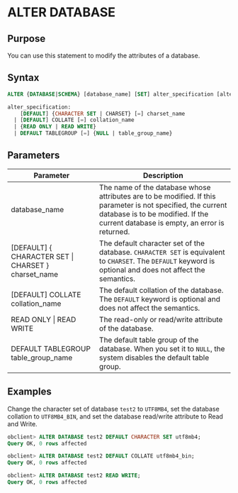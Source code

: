# ALTER DATABASE

## Purpose

You can use this statement to modify the attributes of a database.

## Syntax

```sql
ALTER {DATABASE|SCHEMA} [database_name] [SET] alter_specification [alter_specification ...];

alter_specification:
    [DEFAULT] {CHARACTER SET | CHARSET} [=] charset_name
  | [DEFAULT] COLLATE [=] collation_name
  | {READ ONLY | READ WRITE}
  | DEFAULT TABLEGROUP [=] {NULL | table_group_name}
```

## Parameters

| **Parameter** | **Description** |
|-------------------------------------------------------|----------------------------------------------------------------------------------------------------------------------|
| database_name | The name of the database whose attributes are to be modified. If this parameter is not specified, the current database is to be modified.  If the current database is empty, an error is returned.  |
| \[DEFAULT\] { CHARACTER SET \| CHARSET } charset_name | The default character set of the database. `CHARACTER SET` is equivalent to `CHARSET`.  The `DEFAULT` keyword is optional and does not affect the semantics.  |
| [DEFAULT] COLLATE collation_name | The default collation of the database.  The `DEFAULT` keyword is optional and does not affect the semantics.  |
| READ ONLY \| READ WRITE | The read-only or read/write attribute of the database.  |
| DEFAULT TABLEGROUP table_group_name | The default table group of the database. When you set it to `NULL`, the system disables the default table group.  |

## Examples

Change the character set of database `test2` to `UTF8MB4`, set the database collation to `UTF8MB4_BIN`, and set the database read/write attribute to Read and Write.

```sql
obclient> ALTER DATABASE test2 DEFAULT CHARACTER SET utf8mb4;
Query OK, 0 rows affected  

obclient> ALTER DATABASE test2 DEFAULT COLLATE utf8mb4_bin;
Query OK, 0 rows affected  

obclient> ALTER DATABASE test2 READ WRITE;
Query OK, 0 rows affected
```
